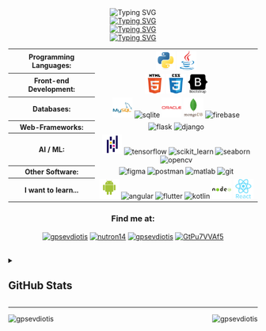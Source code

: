 <div align="center"
<a href="https://git.io/typing-svg"><img src="https://readme-typing-svg.demolab.com?font=Fira+Code&size=24&pause=1000&color=A1A1A1&multiline=true&repeat=false&width=435&lines=George+Psevdiotis" alt="Typing SVG" /></a>
<br>
<a href="https://git.io/typing-svg"><img src="https://readme-typing-svg.demolab.com?font=Fira+Code&pause=1000&repeat=false&width=435&lines=MSc+Data+Science+and+Analytics+Student" alt="Typing SVG" /></a>
<br>
<a href="https://git.io/typing-svg"><img src="https://readme-typing-svg.demolab.com?font=Fira+Code&pause=1000&multiline=true&repeat=false&width=435&lines=BSc+Computer+Science;with+First+Class+Honors" alt="Typing SVG" /></a>
<br>
<a href="https://git.io/typing-svg"><img src="https://readme-typing-svg.demolab.com?font=Fira+Code&pause=1000&color=D63A4A&multiline=true&repeat=false&width=435&lines=%40+Cardiff+University" alt="Typing SVG" /></a>
<br>
</div>

<table align="center">
   <tr align="center">
      <th>Programming Languages:</th>
      <td>
         <img src="https://raw.githubusercontent.com/devicons/devicon/master/icons/python/python-original.svg" alt="python" width="40" height="40"/>
         <img src="https://raw.githubusercontent.com/devicons/devicon/master/icons/java/java-original.svg" alt="java" width="40" height="40"/>
      </td>
   </tr>
   <tr align="center">
      <th>Front-end Development:</th>
      <td align="center">
         <img src="https://raw.githubusercontent.com/devicons/devicon/master/icons/html5/html5-original-wordmark.svg" alt="html5" width="40" height="40"/>
         <img src="https://raw.githubusercontent.com/devicons/devicon/master/icons/css3/css3-original-wordmark.svg" alt="css3" width="40" height="40"/>
         <img src="https://raw.githubusercontent.com/devicons/devicon/master/icons/bootstrap/bootstrap-plain-wordmark.svg" alt="bootstrap" width="40" height="40"/>
      </td>
   </tr>
   <tr>
      <th>Databases:</th>
      <td align="center">
         <img src="https://raw.githubusercontent.com/devicons/devicon/master/icons/mysql/mysql-original-wordmark.svg" alt="mysql" width="40" height="40"/>
         <img src="https://www.vectorlogo.zone/logos/sqlite/sqlite-icon.svg" alt="sqlite" width="40" height="40"/>
         <img src="https://raw.githubusercontent.com/devicons/devicon/master/icons/oracle/oracle-original.svg" alt="oracle" width="40" height="40"/>
         <img src="https://raw.githubusercontent.com/devicons/devicon/master/icons/mongodb/mongodb-original-wordmark.svg" alt="mongodb" width="40" height="40"/>
         <img src="https://www.vectorlogo.zone/logos/firebase/firebase-icon.svg" alt="firebase" width="40" height="40"/>
      </td>
   </tr>
   <tr>
      <th>Web-Frameworks:</th>
      <td align="center">
         <img src="https://www.vectorlogo.zone/logos/pocoo_flask/pocoo_flask-icon.svg" alt="flask" width="40" height="40"/>
         <img src="https://cdn.worldvectorlogo.com/logos/django.svg" alt="django" width="40" height="40"/>
      </td>
   </tr>
   <tr>
      <th>AI / ML:</th>
      <td align="center">
         <img src="https://raw.githubusercontent.com/devicons/devicon/2ae2a900d2f041da66e950e4d48052658d850630/icons/pandas/pandas-original.svg" alt="pandas" width="40" height="40"/>
         <img src="https://www.vectorlogo.zone/logos/tensorflow/tensorflow-icon.svg" alt="tensorflow" width="40" height="40"/>
         <img src="https://upload.wikimedia.org/wikipedia/commons/0/05/Scikit_learn_logo_small.svg" alt="scikit_learn" width="40" height="40"/>
         <img src="https://seaborn.pydata.org/_images/logo-mark-lightbg.svg" alt="seaborn" width="40" height="40"/> 
         <img src="https://www.vectorlogo.zone/logos/opencv/opencv-icon.svg" alt="opencv" width="40" height="40"/>
      </td>
   </tr>
   <tr>
      <th>Other Software:</th>
      <td align="center">
         <img src="https://www.vectorlogo.zone/logos/figma/figma-icon.svg" alt="figma" width="40" height="40"/> 
         <img src="https://www.vectorlogo.zone/logos/getpostman/getpostman-icon.svg" alt="postman" width="40" height="40"/> 
         <img src="https://upload.wikimedia.org/wikipedia/commons/2/21/Matlab_Logo.png" alt="matlab" width="40" height="40"/> 
         <img src="https://www.vectorlogo.zone/logos/git-scm/git-scm-icon.svg" alt="git" width="40" height="40"/>
      </td>
   </tr>
   <tr>
      <th>I want to learn...</th>
      <td align="center">
         <img src="https://raw.githubusercontent.com/devicons/devicon/master/icons/android/android-original-wordmark.svg" alt="android" width="40" height="40"/>
         <img src="https://angular.io/assets/images/logos/angular/angular.svg" alt="angular" width="40" height="40"/> 
         <img src="https://www.vectorlogo.zone/logos/flutterio/flutterio-icon.svg" alt="flutter" width="40" height="40"/> 
         <img src="https://www.vectorlogo.zone/logos/kotlinlang/kotlinlang-icon.svg" alt="kotlin" width="40" height="40"/> 
         <img src="https://raw.githubusercontent.com/devicons/devicon/master/icons/nodejs/nodejs-original-wordmark.svg" alt="nodejs" width="40" height="40"/>
         <img src="https://raw.githubusercontent.com/devicons/devicon/master/icons/react/react-original-wordmark.svg" alt="react" width="40" height="40"/>
      </td>
   </tr>
</table>
<h3 align="center">Find me at:</h3>
<p align="center">	
<a href="https://fb.com/gpsevdiotis" target="blank"><img align="center" src="https://raw.githubusercontent.com/rahuldkjain/github-profile-readme-generator/master/src/images/icons/Social/facebook.svg" alt="gpsevdiotis" height="30" width="40" /></a>
<a href="https://instagram.com/nutron14" target="blank"><img align="center" src="https://raw.githubusercontent.com/rahuldkjain/github-profile-readme-generator/master/src/images/icons/Social/instagram.svg" alt="nutron14" height="30" width="40" /></a>
<a href="https://linkedin.com/in/gpsevdiotis" target="blank"><img align="center" src="https://raw.githubusercontent.com/rahuldkjain/github-profile-readme-generator/master/src/images/icons/Social/linked-in-alt.svg" alt="gpsevdiotis" height="30" width="40" /></a>
<a href="https://discord.com/users/648603775811977216" target="blank"><img align="center" src="https://raw.githubusercontent.com/rahuldkjain/github-profile-readme-generator/master/src/images/icons/Social/discord.svg" alt="GtPu7VVAf5" height="30" width="40" /></a>
</p>
<br>

<details>
  <summary><h2>GitHub Stats</h2></summary>
<p align="center">
  <a href="https://github.com/gpsevdiotis">
    <img src="http://github-profile-summary-cards.vercel.app/api/cards/profile-details?username=gpsevdiotis&theme=transparent" />
  </a>
  <a href="https://github.com/gpsevdiotis">
    <img src="http://github-profile-summary-cards.vercel.app/api/cards/stats?username=gpsevdiotis&theme=transparent" />
  </a>
  <a href="https://github.com/gpsevdiotis">
    <img src="https://github-readme-streak-stats.herokuapp.com?user=gpsevdiotis&theme=transparent&hide_border=true&date_format=j%20M%5B%20Y%5D" /> 
  </a>
</p>
</details>
<hr>
<p><a href="https://ko-fi.com/gpsevdiotis"> <img align="left" src="https://cdn.ko-fi.com/cdn/kofi3.png?v=3" height="48" width="200" alt="gpsevdiotis" /></a></p>
<p align="right"> <img src="https://komarev.com/ghpvc/?username=gpsevdiotis&label=Profile%20views%20Counter&color=blue&style=for-the-badge" alt="gpsevdiotis" height="30" width="200"/> </p>




<!--
<h2>Programming Languages:</h2>
<a href="https://www.python.org" target="_blank" rel="noreferrer"> <img src="https://raw.githubusercontent.com/devicons/devicon/master/icons/python/python-original.svg" alt="python" width="40" height="40"/> </a>
<a href="https://www.java.com" target="_blank" rel="noreferrer"> <img src="https://raw.githubusercontent.com/devicons/devicon/master/icons/java/java-original.svg" alt="java" width="40" height="40"/> </a>
<br><br>
<h2>Front-end Development:</h2>
<a href="https://www.w3.org/html/" target="_blank" rel="noreferrer"> <img src="https://raw.githubusercontent.com/devicons/devicon/master/icons/html5/html5-original-wordmark.svg" alt="html5" width="40" height="40"/> </a>
<a href="https://www.w3schools.com/css/" target="_blank" rel="noreferrer"> <img src="https://raw.githubusercontent.com/devicons/devicon/master/icons/css3/css3-original-wordmark.svg" alt="css3" width="40" height="40"/> </a>
<a href="https://getbootstrap.com" target="_blank" rel="noreferrer"> <img src="https://raw.githubusercontent.com/devicons/devicon/master/icons/bootstrap/bootstrap-plain-wordmark.svg" alt="bootstrap" width="40" height="40"/> </a>
<br><br>
<h2>Databases:</h2>
<a href="https://www.mysql.com/" target="_blank" rel="noreferrer"> <img src="https://raw.githubusercontent.com/devicons/devicon/master/icons/mysql/mysql-original-wordmark.svg" alt="mysql" width="40" height="40"/> </a>
<a href="https://www.sqlite.org/" target="_blank" rel="noreferrer"> <img src="https://www.vectorlogo.zone/logos/sqlite/sqlite-icon.svg" alt="sqlite" width="40" height="40"/> </a>
<a href="https://www.oracle.com/" target="_blank" rel="noreferrer"> <img src="https://raw.githubusercontent.com/devicons/devicon/master/icons/oracle/oracle-original.svg" alt="oracle" width="40" height="40"/> </a>
<a href="https://www.mongodb.com/" target="_blank" rel="noreferrer"> <img src="https://raw.githubusercontent.com/devicons/devicon/master/icons/mongodb/mongodb-original-wordmark.svg" alt="mongodb" width="40" height="40"/> </a>
<a href="https://firebase.google.com/" target="_blank" rel="noreferrer"> <img src="https://www.vectorlogo.zone/logos/firebase/firebase-icon.svg" alt="firebase" width="40" height="40"/></a>
<br><br>
<h2>Web-Frameworks:</h2>
 <a href="https://flask.palletsprojects.com/" target="_blank" rel="noreferrer"> <img src="https://www.vectorlogo.zone/logos/pocoo_flask/pocoo_flask-icon.svg" alt="flask" width="40" height="40"/> </a>
<a href="https://www.djangoproject.com/" target="_blank" rel="noreferrer"> <img src="https://cdn.worldvectorlogo.com/logos/django.svg" alt="django" width="40" height="40"/></a>
<br><br>
<h2>AI / ML:</h2>
<a href="https://pandas.pydata.org/" target="_blank" rel="noreferrer"> <img src="https://raw.githubusercontent.com/devicons/devicon/2ae2a900d2f041da66e950e4d48052658d850630/icons/pandas/pandas-original.svg" alt="pandas" width="40" height="40"/> </a>
<a href="https://www.tensorflow.org" target="_blank" rel="noreferrer"> <img src="https://www.vectorlogo.zone/logos/tensorflow/tensorflow-icon.svg" alt="tensorflow" width="40" height="40"/> </a>
<a href="https://scikit-learn.org/" target="_blank" rel="noreferrer"> <img src="https://upload.wikimedia.org/wikipedia/commons/0/05/Scikit_learn_logo_small.svg" alt="scikit_learn" width="40" height="40"/> </a>
<a href="https://seaborn.pydata.org/" target="_blank" rel="noreferrer"> <img src="https://seaborn.pydata.org/_images/logo-mark-lightbg.svg" alt="seaborn" width="40" height="40"/> </a>
<a href="https://opencv.org/" target="_blank" rel="noreferrer"> <img src="https://www.vectorlogo.zone/logos/opencv/opencv-icon.svg" alt="opencv" width="40" height="40"/> </a>
<br><br>
<h2>Other Software:</h2>
 <a href="https://www.figma.com/" target="_blank" rel="noreferrer"> <img src="https://www.vectorlogo.zone/logos/figma/figma-icon.svg" alt="figma" width="40" height="40"/> </a>
<a href="https://postman.com" target="_blank" rel="noreferrer"> <img src="https://www.vectorlogo.zone/logos/getpostman/getpostman-icon.svg" alt="postman" width="40" height="40"/> </a>
<a href="https://www.mathworks.com/" target="_blank" rel="noreferrer"> <img src="https://upload.wikimedia.org/wikipedia/commons/2/21/Matlab_Logo.png" alt="matlab" width="40" height="40"/> </a>
<a href="https://git-scm.com/" target="_blank" rel="noreferrer"> <img src="https://www.vectorlogo.zone/logos/git-scm/git-scm-icon.svg" alt="git" width="40" height="40"/></a>
<br><br>
<h2>I want to learn...</h2>
<a href="https://developer.android.com" target="_blank" rel="noreferrer"> <img src="https://raw.githubusercontent.com/devicons/devicon/master/icons/android/android-original-wordmark.svg" alt="android" width="40" height="40"/> </a>
<a href="https://angular.io" target="_blank" rel="noreferrer"> <img src="https://angular.io/assets/images/logos/angular/angular.svg" alt="angular" width="40" height="40"/> </a>
<a href="https://flutter.dev" target="_blank" rel="noreferrer"> <img src="https://www.vectorlogo.zone/logos/flutterio/flutterio-icon.svg" alt="flutter" width="40" height="40"/> </a>
<a href="https://kotlinlang.org" target="_blank" rel="noreferrer"> <img src="https://www.vectorlogo.zone/logos/kotlinlang/kotlinlang-icon.svg" alt="kotlin" width="40" height="40"/> </a>
<a href="https://nodejs.org" target="_blank" rel="noreferrer"> <img src="https://raw.githubusercontent.com/devicons/devicon/master/icons/nodejs/nodejs-original-wordmark.svg" alt="nodejs" width="40" height="40"/> </a>
<a href="https://reactjs.org/" target="_blank" rel="noreferrer"> <img src="https://raw.githubusercontent.com/devicons/devicon/master/icons/react/react-original-wordmark.svg" alt="react" width="40" height="40"/> </a>
<br><br>
<h2 align="left">Support:</h2>
<p><a href="https://ko-fi.com/gpsevdiotis"> <img align="left" src="https://cdn.ko-fi.com/cdn/kofi3.png?v=3" height="50" width="210" alt="gpsevdiotis" /></a></p>
<p align="right"> <img src="https://komarev.com/ghpvc/?username=gpsevdiotis&label=Profile%20views%20Counter&color=blue&style=for-the-badge" alt="gpsevdiotis" /> </p>
<br><br>
-->
